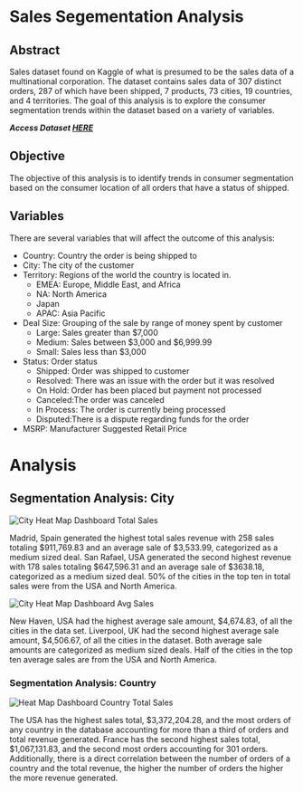 # Sales Segementation Analysis

## Abstract

Sales dataset found on Kaggle of what is presumed to be the sales data of a multinational corporation. The dataset contains sales data of 307 distinct orders, 287 of which have been shipped, 7 products, 73 cities, 19 countries, and 4 territories. The goal of this analysis is to explore the consumer segmentation trends within the dataset based on a variety of variables. 

***Access Dataset [HERE](https://www.kaggle.com/datasets/kyanyoga/sample-sales-data)***

## Objective

The objective of this analysis is to identify trends in consumer segmentation based on the consumer location of all orders that have a status of shipped. 

## Variables

There are several variables that will affect the outcome of this analysis:

- Country: Country the order is being shipped to
- City:  The city of the customer 
- Territory: Regions of the world the country is located in. 
  - EMEA: Europe, Middle East, and Africa
  - NA: North America
  - Japan 
  - APAC: Asia Pacific
- Deal Size: Grouping of the sale by range of money spent by customer 
  - Large: Sales greater than  $7,000 
  - Medium: Sales between $3,000 and $6,999.99
  - Small: Sales less than $3,000
- Status: Order status
  - Shipped: Order was shipped to customer 
  - Resolved: There was an issue with the order but it was resolved
  - On Hold: Order has been placed but payment not processed
  - Canceled:The order was canceled
  - In Process: The order is currently being processed
  - Disputed:There is a dispute regarding funds for the order
- MSRP: Manufacturer Suggested Retail Price

# Analysis 

## Segmentation Analysis: City


![City Heat Map Dashboard Total Sales ](https://user-images.githubusercontent.com/112409778/208795405-fb71e283-5a9f-4371-8fd8-7d772122015e.jpg)

Madrid, Spain generated the highest total sales revenue with 258 sales totaling $911,769.83 and an average sale of $3,533.99, categorized as a medium sized deal. San Rafael, USA generated the second highest revenue with  178 sales totaling $647,596.31 and an average sale of $3638.18, categorized as a medium sized deal. 50% of the cities in the top ten in total sales were from the USA and North America.


![City Heat Map Dashboard Avg Sales ](https://user-images.githubusercontent.com/112409778/208795270-d08b76be-0c4f-4991-833e-4887fbaf2a9b.jpg)

New Haven, USA had the highest average sale amount, $4,674.83, of all the cities in the data set. Liverpool, UK had the second highest average sale amount, $4,506.67, of all the cities in the dataset. Both average sale amounts are categorized as medium sized deals. Half of the cities in the top ten average sales are from the USA and North America.

### Segmentation Analysis: Country

![Heat Map Dashboard Country Total Sales](https://user-images.githubusercontent.com/112409778/208795620-6a9dd802-e5b3-4227-87c8-c877b751aa58.jpg)

The USA has the highest sales total, $3,372,204.28, and the most orders of any country in the database accounting for more than a third of orders and total revenue generated. France has the second highest sales total, $1,067,131.83, and the second most orders accounting for 301 orders. Additionally, there is a direct correlation between the number of orders of a country and the total revenue, the higher the number of orders the higher the more revenue generated. 

